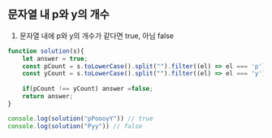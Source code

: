 ## 문자열 내 p와 y의 개수

1. 문자열 내에 p와 y의 개수가 같다면 true, 아님 false

```js
function solution(s){
    let answer = true;
    const pCount = s.toLowerCase().split("").filter((el) => el === 'p').length;
    const yCount = s.toLowerCase().split("").filter((el) => el === 'y').length;
    
    if(pCount !== yCount) answer =false;
    return answer;
}

console.log(solution("pPoooyY")) // true
console.log(solution("Pyy")) // false
```